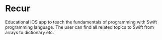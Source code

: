 # Recur
Educational iOS app to teach the fundamentals of programming with Swift programming language. The user can find all related topics to Swift from arrays to dictionary etc.
